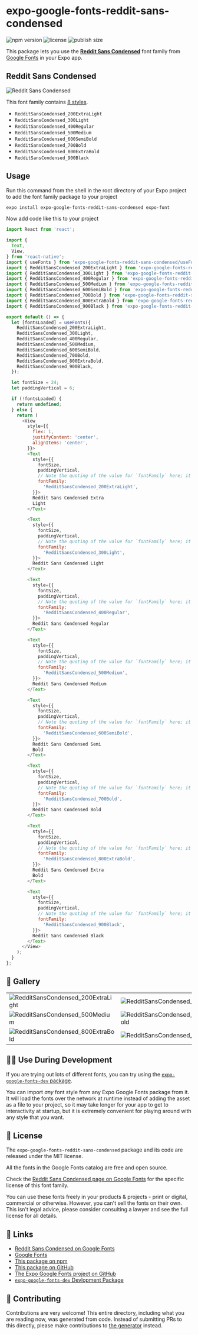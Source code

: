 # expo-google-fonts-reddit-sans-condensed

![npm version](https://flat.badgen.net/npm/v/expo-google-fonts-reddit-sans-condensed)
![license](https://flat.badgen.net/github/license/expo/google-fonts)
![publish size](https://flat.badgen.net/packagephobia/install/expo-google-fonts-reddit-sans-condensed)

This package lets you use the [**Reddit Sans Condensed**](https://fonts.google.com/specimen/Reddit+Sans+Condensed) font family from [Google Fonts](https://fonts.google.com/) in your Expo app.

## Reddit Sans Condensed

![Reddit Sans Condensed](./font-family.png)

This font family contains [8 styles](#-gallery).

- `RedditSansCondensed_200ExtraLight`
- `RedditSansCondensed_300Light`
- `RedditSansCondensed_400Regular`
- `RedditSansCondensed_500Medium`
- `RedditSansCondensed_600SemiBold`
- `RedditSansCondensed_700Bold`
- `RedditSansCondensed_800ExtraBold`
- `RedditSansCondensed_900Black`

## Usage

Run this command from the shell in the root directory of your Expo project to add the font family package to your project
```sh
expo install expo-google-fonts-reddit-sans-condensed expo-font
```

Now add code like this to your project
```js
import React from 'react';

import {
  Text,
  View,
} from 'react-native';
import { useFonts } from 'expo-google-fonts-reddit-sans-condensed/useFonts';
import { RedditSansCondensed_200ExtraLight } from 'expo-google-fonts-reddit-sans-condensed/200ExtraLight';
import { RedditSansCondensed_300Light } from 'expo-google-fonts-reddit-sans-condensed/300Light';
import { RedditSansCondensed_400Regular } from 'expo-google-fonts-reddit-sans-condensed/400Regular';
import { RedditSansCondensed_500Medium } from 'expo-google-fonts-reddit-sans-condensed/500Medium';
import { RedditSansCondensed_600SemiBold } from 'expo-google-fonts-reddit-sans-condensed/600SemiBold';
import { RedditSansCondensed_700Bold } from 'expo-google-fonts-reddit-sans-condensed/700Bold';
import { RedditSansCondensed_800ExtraBold } from 'expo-google-fonts-reddit-sans-condensed/800ExtraBold';
import { RedditSansCondensed_900Black } from 'expo-google-fonts-reddit-sans-condensed/900Black';

export default () => {
  let [fontsLoaded] = useFonts({
    RedditSansCondensed_200ExtraLight,
    RedditSansCondensed_300Light,
    RedditSansCondensed_400Regular,
    RedditSansCondensed_500Medium,
    RedditSansCondensed_600SemiBold,
    RedditSansCondensed_700Bold,
    RedditSansCondensed_800ExtraBold,
    RedditSansCondensed_900Black,
  });

  let fontSize = 24;
  let paddingVertical = 6;

  if (!fontsLoaded) {
    return undefined;
  } else {
    return (
      <View
        style={{
          flex: 1,
          justifyContent: 'center',
          alignItems: 'center',
        }}>
        <Text
          style={{
            fontSize,
            paddingVertical,
            // Note the quoting of the value for `fontFamily` here; it expects a string!
            fontFamily:
              'RedditSansCondensed_200ExtraLight',
          }}>
          Reddit Sans Condensed Extra
          Light
        </Text>

        <Text
          style={{
            fontSize,
            paddingVertical,
            // Note the quoting of the value for `fontFamily` here; it expects a string!
            fontFamily:
              'RedditSansCondensed_300Light',
          }}>
          Reddit Sans Condensed Light
        </Text>

        <Text
          style={{
            fontSize,
            paddingVertical,
            // Note the quoting of the value for `fontFamily` here; it expects a string!
            fontFamily:
              'RedditSansCondensed_400Regular',
          }}>
          Reddit Sans Condensed Regular
        </Text>

        <Text
          style={{
            fontSize,
            paddingVertical,
            // Note the quoting of the value for `fontFamily` here; it expects a string!
            fontFamily:
              'RedditSansCondensed_500Medium',
          }}>
          Reddit Sans Condensed Medium
        </Text>

        <Text
          style={{
            fontSize,
            paddingVertical,
            // Note the quoting of the value for `fontFamily` here; it expects a string!
            fontFamily:
              'RedditSansCondensed_600SemiBold',
          }}>
          Reddit Sans Condensed Semi
          Bold
        </Text>

        <Text
          style={{
            fontSize,
            paddingVertical,
            // Note the quoting of the value for `fontFamily` here; it expects a string!
            fontFamily:
              'RedditSansCondensed_700Bold',
          }}>
          Reddit Sans Condensed Bold
        </Text>

        <Text
          style={{
            fontSize,
            paddingVertical,
            // Note the quoting of the value for `fontFamily` here; it expects a string!
            fontFamily:
              'RedditSansCondensed_800ExtraBold',
          }}>
          Reddit Sans Condensed Extra
          Bold
        </Text>

        <Text
          style={{
            fontSize,
            paddingVertical,
            // Note the quoting of the value for `fontFamily` here; it expects a string!
            fontFamily:
              'RedditSansCondensed_900Black',
          }}>
          Reddit Sans Condensed Black
        </Text>
      </View>
    );
  }
};

```

## 🔡 Gallery


||||
|-|-|-|
|![RedditSansCondensed_200ExtraLight](.//200ExtraLight/RedditSansCondensed_200ExtraLight.ttf.png)|![RedditSansCondensed_300Light](.//300Light/RedditSansCondensed_300Light.ttf.png)|![RedditSansCondensed_400Regular](.//400Regular/RedditSansCondensed_400Regular.ttf.png)||
|![RedditSansCondensed_500Medium](.//500Medium/RedditSansCondensed_500Medium.ttf.png)|![RedditSansCondensed_600SemiBold](.//600SemiBold/RedditSansCondensed_600SemiBold.ttf.png)|![RedditSansCondensed_700Bold](.//700Bold/RedditSansCondensed_700Bold.ttf.png)||
|![RedditSansCondensed_800ExtraBold](.//800ExtraBold/RedditSansCondensed_800ExtraBold.ttf.png)|![RedditSansCondensed_900Black](.//900Black/RedditSansCondensed_900Black.ttf.png)|||


## 👩‍💻 Use During Development

If you are trying out lots of different fonts, you can try using the [`expo-google-fonts-dev` package](https://github.com/freeboub/google-fonts/tree/master/font-packages/dev#readme).

You can import *any* font style from any Expo Google Fonts package from it. It will load the fonts
over the network at runtime instead of adding the asset as a file to your project, so it may take longer
for your app to get to interactivity at startup, but it is extremely convenient
for playing around with any style that you want.

## 📖 License

The `expo-google-fonts-reddit-sans-condensed` package and its code are released under the MIT license.

All the fonts in the Google Fonts catalog are free and open source.

Check the [Reddit Sans Condensed page on Google Fonts](https://fonts.google.com/specimen/Reddit+Sans+Condensed) for the specific license of this font family.

You can use these fonts freely in your products & projects - print or digital, commercial or otherwise. However, you can't sell the fonts on their own. This isn't legal advice, please consider consulting a lawyer and see the full license for all details.

## 🔗 Links

- [Reddit Sans Condensed on Google Fonts](https://fonts.google.com/specimen/Reddit+Sans+Condensed)
- [Google Fonts](https://fonts.google.com/)
- [This package on npm](https://www.npmjs.com/package/expo-google-fonts-reddit-sans-condensed)
- [This package on GitHub](https://github.com/freeboub/google-fonts/tree/master/font-packages/reddit-sans-condensed)
- [The Expo Google Fonts project on GitHub](https://github.com/freeboub/google-fonts)
- [`expo-google-fonts-dev` Devlopment Package](https://github.com/freeboub/google-fonts/tree/master/font-packages/dev)

## 🤝 Contributing

Contributions are very welcome! This entire directory, including what you are reading now, was generated from code. Instead of submitting PRs to this directly, please make contributions to [the generator](https://github.com/freeboub/google-fonts/tree/master/packages/generator) instead.

